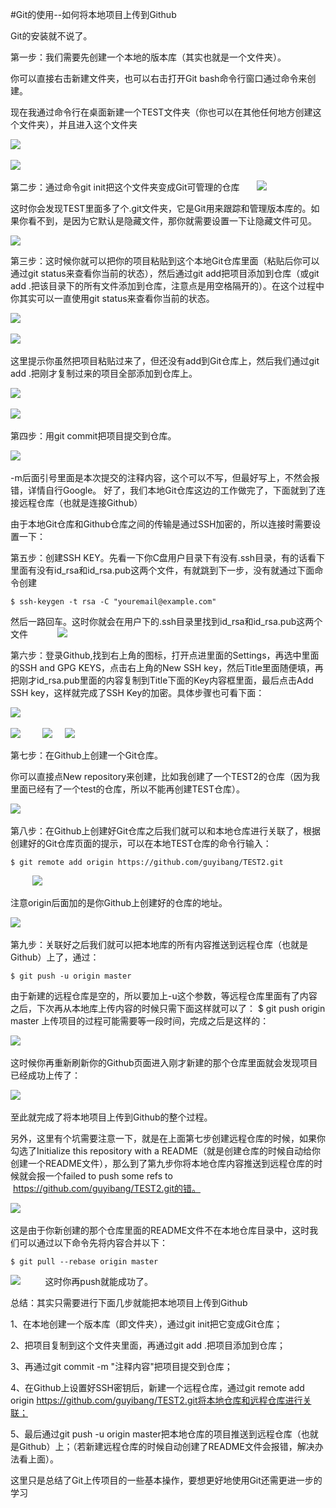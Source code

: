 #Git的使用--如何将本地项目上传到Github

Git的安装就不说了。

第一步：我们需要先创建一个本地的版本库（其实也就是一个文件夹）。

你可以直接右击新建文件夹，也可以右击打开Git bash命令行窗口通过命令来创建。

现在我通过命令行在桌面新建一个TEST文件夹（你也可以在其他任何地方创建这个文件夹），并且进入这个文件夹

![](https://raw.githubusercontent.com/GitYeJiaWei/MakeDownPad2/master/Git%E4%B8%8A%E4%BC%A0%E6%96%87%E4%BB%B6%E7%9A%84%E5%9B%BE%E7%89%87/1.png)                                    

![](https://raw.githubusercontent.com/GitYeJiaWei/MakeDownPad2/master/Git%E4%B8%8A%E4%BC%A0%E6%96%87%E4%BB%B6%E7%9A%84%E5%9B%BE%E7%89%87/2.png)
        

第二步：通过命令git init把这个文件夹变成Git可管理的仓库
     
![](https://raw.githubusercontent.com/GitYeJiaWei/MakeDownPad2/master/Git%E4%B8%8A%E4%BC%A0%E6%96%87%E4%BB%B6%E7%9A%84%E5%9B%BE%E7%89%87/3.png)


这时你会发现TEST里面多了个.git文件夹，它是Git用来跟踪和管理版本库的。如果你看不到，是因为它默认是隐藏文件，那你就需要设置一下让隐藏文件可见。

![](https://raw.githubusercontent.com/GitYeJiaWei/MakeDownPad2/master/Git%E4%B8%8A%E4%BC%A0%E6%96%87%E4%BB%B6%E7%9A%84%E5%9B%BE%E7%89%87/4.png)

第三步：这时候你就可以把你的项目粘贴到这个本地Git仓库里面（粘贴后你可以通过git status来查看你当前的状态），然后通过git add把项目添加到仓库（或git add .把该目录下的所有文件添加到仓库，注意点是用空格隔开的）。在这个过程中你其实可以一直使用git status来查看你当前的状态。

![](https://raw.githubusercontent.com/GitYeJiaWei/MakeDownPad2/master/Git%E4%B8%8A%E4%BC%A0%E6%96%87%E4%BB%B6%E7%9A%84%E5%9B%BE%E7%89%87/5.png)       

![](https://raw.githubusercontent.com/GitYeJiaWei/MakeDownPad2/master/Git%E4%B8%8A%E4%BC%A0%E6%96%87%E4%BB%B6%E7%9A%84%E5%9B%BE%E7%89%87/6.png)       

这里提示你虽然把项目粘贴过来了，但还没有add到Git仓库上，然后我们通过git add .把刚才复制过来的项目全部添加到仓库上。

![](https://raw.githubusercontent.com/GitYeJiaWei/MakeDownPad2/master/Git%E4%B8%8A%E4%BC%A0%E6%96%87%E4%BB%B6%E7%9A%84%E5%9B%BE%E7%89%87/7.png)       

![](https://raw.githubusercontent.com/GitYeJiaWei/MakeDownPad2/master/Git%E4%B8%8A%E4%BC%A0%E6%96%87%E4%BB%B6%E7%9A%84%E5%9B%BE%E7%89%87/8.png)       

第四步：用git commit把项目提交到仓库。

![](https://raw.githubusercontent.com/GitYeJiaWei/MakeDownPad2/master/Git%E4%B8%8A%E4%BC%A0%E6%96%87%E4%BB%B6%E7%9A%84%E5%9B%BE%E7%89%87/9.png)        

-m后面引号里面是本次提交的注释内容，这个可以不写，但最好写上，不然会报错，详情自行Google。 好了，我们本地Git仓库这边的工作做完了，下面就到了连接远程仓库（也就是连接Github）

由于本地Git仓库和Github仓库之间的传输是通过SSH加密的，所以连接时需要设置一下：

第五步：创建SSH KEY。先看一下你C盘用户目录下有没有.ssh目录，有的话看下里面有没有id_rsa和id_rsa.pub这两个文件，有就跳到下一步，没有就通过下面命令创建

	$ ssh-keygen -t rsa -C "youremail@example.com"

然后一路回车。这时你就会在用户下的.ssh目录里找到id_rsa和id_rsa.pub这两个文件   
       
![](https://raw.githubusercontent.com/GitYeJiaWei/MakeDownPad2/master/Git%E4%B8%8A%E4%BC%A0%E6%96%87%E4%BB%B6%E7%9A%84%E5%9B%BE%E7%89%87/10.png)

第六步：登录Github,找到右上角的图标，打开点进里面的Settings，再选中里面的SSH and GPG KEYS，点击右上角的New SSH key，然后Title里面随便填，再把刚才id_rsa.pub里面的内容复制到Title下面的Key内容框里面，最后点击Add SSH key，这样就完成了SSH Key的加密。具体步骤也可看下面：

![](https://raw.githubusercontent.com/GitYeJiaWei/MakeDownPad2/master/Git%E4%B8%8A%E4%BC%A0%E6%96%87%E4%BB%B6%E7%9A%84%E5%9B%BE%E7%89%87/11.png)       

![](https://raw.githubusercontent.com/GitYeJiaWei/MakeDownPad2/master/Git%E4%B8%8A%E4%BC%A0%E6%96%87%E4%BB%B6%E7%9A%84%E5%9B%BE%E7%89%87/12.png)
       
![](https://raw.githubusercontent.com/GitYeJiaWei/MakeDownPad2/master/Git%E4%B8%8A%E4%BC%A0%E6%96%87%E4%BB%B6%E7%9A%84%E5%9B%BE%E7%89%87/13.png)
    
![](https://raw.githubusercontent.com/GitYeJiaWei/MakeDownPad2/master/Git%E4%B8%8A%E4%BC%A0%E6%96%87%E4%BB%B6%E7%9A%84%E5%9B%BE%E7%89%87/14.png)

第七步：在Github上创建一个Git仓库。

你可以直接点New repository来创建，比如我创建了一个TEST2的仓库（因为我里面已经有了一个test的仓库，所以不能再创建TEST仓库）。

![](https://raw.githubusercontent.com/GitYeJiaWei/MakeDownPad2/master/Git%E4%B8%8A%E4%BC%A0%E6%96%87%E4%BB%B6%E7%9A%84%E5%9B%BE%E7%89%87/15.png)   

第八步：在Github上创建好Git仓库之后我们就可以和本地仓库进行关联了，根据创建好的Git仓库页面的提示，可以在本地TEST仓库的命令行输入：

	$ git remote add origin https://github.com/guyibang/TEST2.git
        
![](https://raw.githubusercontent.com/GitYeJiaWei/MakeDownPad2/master/Git%E4%B8%8A%E4%BC%A0%E6%96%87%E4%BB%B6%E7%9A%84%E5%9B%BE%E7%89%87/16.png)

注意origin后面加的是你Github上创建好的仓库的地址。

![](https://raw.githubusercontent.com/GitYeJiaWei/MakeDownPad2/master/Git%E4%B8%8A%E4%BC%A0%E6%96%87%E4%BB%B6%E7%9A%84%E5%9B%BE%E7%89%87/17.png)        

第九步：关联好之后我们就可以把本地库的所有内容推送到远程仓库（也就是Github）上了，通过：

	$ git push -u origin master
由于新建的远程仓库是空的，所以要加上-u这个参数，等远程仓库里面有了内容之后，下次再从本地库上传内容的时候只需下面这样就可以了：
	$ git push origin master
上传项目的过程可能需要等一段时间，完成之后是这样的：

![](https://raw.githubusercontent.com/GitYeJiaWei/MakeDownPad2/master/Git%E4%B8%8A%E4%BC%A0%E6%96%87%E4%BB%B6%E7%9A%84%E5%9B%BE%E7%89%87/18.png)        

这时候你再重新刷新你的Github页面进入刚才新建的那个仓库里面就会发现项目已经成功上传了：

![](https://raw.githubusercontent.com/GitYeJiaWei/MakeDownPad2/master/Git%E4%B8%8A%E4%BC%A0%E6%96%87%E4%BB%B6%E7%9A%84%E5%9B%BE%E7%89%87/19.png)      

至此就完成了将本地项目上传到Github的整个过程。

另外，这里有个坑需要注意一下，就是在上面第七步创建远程仓库的时候，如果你勾选了Initialize this repository with a README（就是创建仓库的时候自动给你创建一个README文件），那么到了第九步你将本地仓库内容推送到远程仓库的时候就会报一个failed to push some refs to  https://github.com/guyibang/TEST2.git的错。

![](https://raw.githubusercontent.com/GitYeJiaWei/MakeDownPad2/master/Git%E4%B8%8A%E4%BC%A0%E6%96%87%E4%BB%B6%E7%9A%84%E5%9B%BE%E7%89%87/20.png)      

这是由于你新创建的那个仓库里面的README文件不在本地仓库目录中，这时我们可以通过以下命令先将内容合并以下：

	$ git pull --rebase origin master

![](https://raw.githubusercontent.com/GitYeJiaWei/MakeDownPad2/master/Git%E4%B8%8A%E4%BC%A0%E6%96%87%E4%BB%B6%E7%9A%84%E5%9B%BE%E7%89%87/21.png) 
       
这时你再push就能成功了。



总结：其实只需要进行下面几步就能把本地项目上传到Github

1、在本地创建一个版本库（即文件夹），通过git init把它变成Git仓库；

2、把项目复制到这个文件夹里面，再通过git add .把项目添加到仓库；

3、再通过git commit -m "注释内容"把项目提交到仓库；

4、在Github上设置好SSH密钥后，新建一个远程仓库，通过git remote add origin https://github.com/guyibang/TEST2.git将本地仓库和远程仓库进行关联；

5、最后通过git push -u origin master把本地仓库的项目推送到远程仓库（也就是Github）上；（若新建远程仓库的时候自动创建了README文件会报错，解决办法看上面）。



这里只是总结了Git上传项目的一些基本操作，要想更好地使用Git还需更进一步的学习